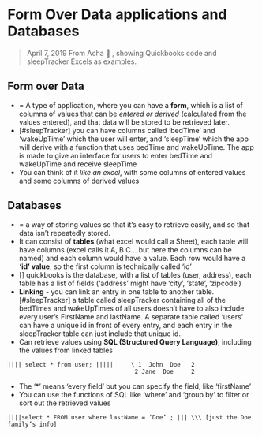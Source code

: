 # Form Over Data applications and Databases
> April 7, 2019 
> From Acha :yellow_heart: , showing Quickbooks code and sleepTracker Excels as examples. 
## Form over Data
* = A type of application, where you can have a **form**, which is a list of columns of values that can be *entered or derived* (calculated from the values entered), and that data will be stored to be retrieved later. 
* [#sleepTracker] you can have columns called ‘bedTime’ and ‘wakeUpTime’ which the user will enter, and ‘sleepTime’ which the app will derive with a function that uses bedTime and wakeUpTime. The app is made to give an interface for users to enter bedTime and wakeUpTime and receive sleepTime
* You can think of it *like an excel*, with some columns of entered values and some columns of derived values

## Databases
* = a way of storing values so that it’s easy to retrieve easily, and so that data isn’t repeatedly stored. 
* It can consist of **tables** (what excel would call a Sheet), each table will have columns (excel calls it A, B C… but here the columns can be named) and each column would have a value. Each row would have a **‘id’ value**, so the first column is technically called ‘id’
* [] quickbooks is the database, with a list of tables (user, address), each table has a list of fields (‘address’ might have ‘city’, ‘state’, ‘zipcode’)
* **Linking** - you can link an entry in one table to another table. [#sleepTracker] a table called sleepTracker containing all of the bedTimes and wakeUpTimes of all users doesn’t have to also include every user’s FirstName and lastName. A separate table called ‘users’ can have a unique id in front of every entry, and each entry in the sleepTracker table can just include that unique id. 
* Can retrieve values using **SQL (Structured Query Language)**, including the values from linked tables
```
|||| select * from user; |||||     \ 1  John  Doe   2
                                    2 Jane  Doe 	2
```

* The ‘*’ means ‘every field’ but you can specify the field, like ‘firstName’
* You can use the functions of SQL like ‘where’ and ‘group by’ to filter or sort out the retrieved values
```
||||select * FROM user where lastName = ‘Doe’ ; ||| \\\ [just the Doe family’s info]
```
